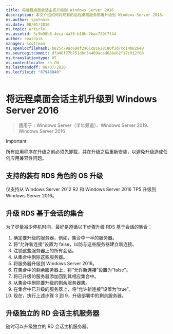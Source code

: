```yaml
---
title: 将远程桌面会话主机升级到 Windows Server 2016
description: 本文介绍如何将现有的远程桌面服务部署升级到 Windows Server 2016。
ms.author: spatnaik
ms.date: 08/01/2016
ms.topic: article
ms.assetid: 5c9b98b8-4eca-4a39-b10b-2bac729f7f44
author: spatnaik
manager: scottman
ms.openlocfilehash: b825c79ac698f2a61c81628180f1d7cc14b826e8
ms.sourcegitcommit: dfa48f77b751dbc34409aced628eb2f17c912f08
ms.translationtype: HT
ms.contentlocale: zh-CN
ms.lasthandoff: 08/07/2020
ms.locfileid: "87948840"
---
```

# <a name="upgrading-your-remote-desktop-session-host-to-windows-server-2016"></a>将远程桌面会话主机升级到 Windows Server 2016

>适用于：Windows Server（半年频道）、Windows Server 2019、Windows Server 2016

> [!IMPORTANT]
> 所有应用程序在升级之前必须先卸载，并在升级之后重新安装，以避免升级造成任何应用兼容性问题。

## <a name="supported-os-upgrades-with-rds-role-installed"></a>支持的装有 RDS 角色的 OS 升级
仅支持从 Windows Server 2012 R2 和 Windows Server 2016 TP5 升级到 Windows Server 2016。

## <a name="upgrading-a-rds-session-based-collection"></a>升级 RDS 基于会话的集合
为了尽量减少停机时间，最好是遵循以下步骤升级 RDS 基于会话的集合：

1. 确定要升级的服务器，例如，集合中一半的服务器。
2. 将“允许新连接”设置为 false，以防与这些服务器建立新连接。 
3. 注销这些服务器上的所有会话。
4. 从集合中删除这些服务器。
5. 将服务器升级到 Windows Server 2016。
6. 在集合中的剩余服务器上，将“允许新连接”设置为“false”。 
7. 将已升级的服务器添加回到其相应集合中。
8. 从集合中删除要升级的剩余服务器集。
9. 在集合中已升级的服务器上，将“允许新连接”设置为“true”。 
10. 现在，执行上述步骤 3 到 9，升级部署中的剩余服务器。

## <a name="upgrading-a-standalone-rd-session-host-server"></a>升级独立的 RD 会话主机服务器
随时可以升级独立的 RD 会话主机服务器。